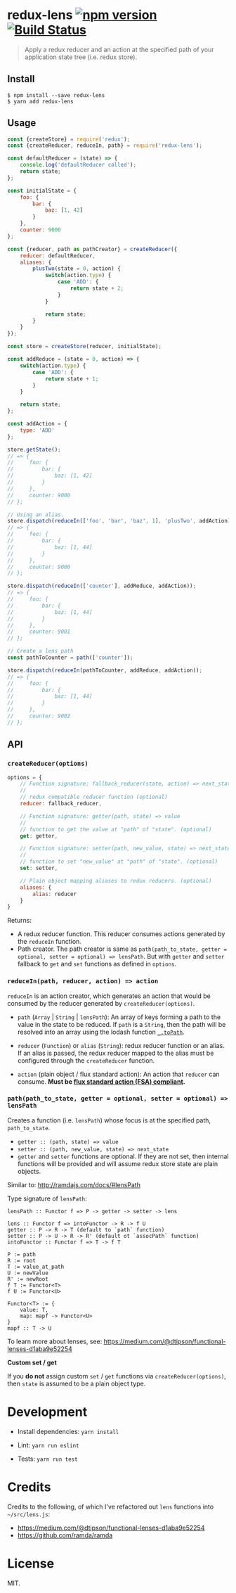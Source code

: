 # redux-lens [![npm version](https://img.shields.io/npm/v/redux-lens.svg?style=flat)](https://www.npmjs.com/package/redux-lens) [![Build Status](https://travis-ci.org/dalefrancis88/redux-lens.svg?branch=master)](https://travis-ci.org/dalefrancis88/redux-lens)

> Apply a redux reducer and an action at the specified path of your application state tree (i.e. redux store).

## Install

```
$ npm install --save redux-lens
$ yarn add redux-lens
```

## Usage

```js
const {createStore} = require('redux');
const {createReducer, reduceIn, path} = require('redux-lens');

const defaultReducer = (state) => {
    console.log('defaultReducer called');
    return state;
};

const initialState = {
    foo: {
        bar: {
            baz: [1, 42]
        }
    },
    counter: 9000
};

const {reducer, path as pathCreator} = createReducer({
    reducer: defaultReducer,
    aliases: {
        plusTwo(state = 0, action) {
            switch(action.type) {
                case 'ADD': {
                    return state + 2;
                }
            }

            return state;
        }
    }
});

const store = createStore(reducer, initialState);

const addReduce = (state = 0, action) => {
    switch(action.type) {
        case 'ADD': {
            return state + 1;
        }
    }

    return state;
};

const addAction = {
    type: 'ADD'
};

store.getState();
// => {
//     foo: {
//         bar: {
//             baz: [1, 42]
//         }
//     },
//     counter: 9000
// };

// Using an alias.
store.dispatch(reduceIn(['foo', 'bar', 'baz', 1], 'plusTwo', addAction));
// => {
//     foo: {
//         bar: {
//             baz: [1, 44]
//         }
//     },
//     counter: 9000
// };

store.dispatch(reduceIn(['counter'], addReduce, addAction));
// => {
//     foo: {
//         bar: {
//             baz: [1, 44]
//         }
//     },
//     counter: 9001
// };

// Create a lens path
const pathToCounter = path(['counter']);

store.dispatch(reduceIn(pathToCounter, addReduce, addAction));
// => {
//     foo: {
//         bar: {
//             baz: [1, 44]
//         }
//     },
//     counter: 9002
// };
```

## API

### `createReducer(options)`

```js
options = {
    // Function signature: fallback_reducer(state, action) => next_state
    //
    // redux compatible reducer function (optional)
    reducer: fallback_reducer,

    // Function signature: getter(path, state) => value
    //
    // function to get the value at "path" of "state". (optional)
    get: getter,

    // Function signature: setter(path, new_value, state) => next_state
    //
    // function to set "new_value" at "path" of "state". (optional)
    set: setter,

    // Plain object mapping aliases to redux reducers. (optional)
    aliases: {
        alias: reducer
    }
}
```

Returns:

- A redux reducer function. This reducer consumes actions generated by the `reduceIn` function.
- Path creator. The path creator is same as `path(path_to_state, getter = optional, setter = optional) => lensPath`. But with `getter` and `setter` fallback to `get` and `set` functions as defined in `options`.

### `reduceIn(path, reducer, action) => action`

`reduceIn` is an action creator, which generates an action that would be consumed by the reducer generated by `createReducer(options)`.

- `path` (`Array` | `String` | `lensPath`): An array of keys forming a path to the value in the state to be reduced. If `path` is a `String`, then the path will be resolved into an array using the lodash function [`_.toPath`](https://lodash.com/docs/4.17.4#toPath).

- `reducer` (`Function`) or `alias` (`String`): redux reducer function or an alias. If an alias is passed, the redux reducer mapped to the alias must be configured through the `createReducer` function.

- `action` (plain object / flux standard action): An action that `reducer` can consume. **Must be [flux standard action (FSA) compliant](https://github.com/acdlite/flux-standard-action).**

### `path(path_to_state, getter = optional, setter = optional) => lensPath`

Creates a function (i.e. `lensPath`) whose focus is at the specified path, `path_to_state`.

- `getter :: (path, state) => value`
- `setter :: (path, new_value, state) => next_state`
- `getter` and `setter` functions are optional. If they are not set, then internal functions will be provided and will assume redux store state are plain objects.

Similar to: http://ramdajs.com/docs/#lensPath

Type signature of `lensPath`:

```
lensPath :: Functor f => P -> getter -> setter -> lens

lens :: Functor f => intoFunctor -> R -> f U
getter :: P -> R -> T (default to `path` function)
setter :: P -> U -> R -> R' (default ot `assocPath` function)
intoFunctor :: Functor f => T -> f T

P := path
R := root
T := value_at_path
U := newValue
R' := newRoot
f T := Functor<T>
f U := Functor<U>

Functor<T> := {
    value: T,
    map: mapf -> Functor<U>
}
mapf :: T -> U
```

To learn more about lenses, see: https://medium.com/@dtipson/functional-lenses-d1aba9e52254

**Custom set / get**

If you **do not** assign custom `set` / `get` functions via `createReducer(options)`, then `state` is assumed to be a plain object type.


Development
===========

- Install dependencies: `yarn install`

- Lint: `yarn run eslint`

- Tests: `yarn run test`

Credits
=======

Credits to the following, of which I've refactored out `lens` functions into `~/src/lens.js`:

- https://medium.com/@dtipson/functional-lenses-d1aba9e52254
- https://github.com/ramda/ramda

License
=======

MIT.
